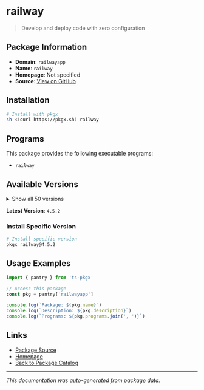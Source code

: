 # railway

> Develop and deploy code with zero configuration

## Package Information

- **Domain**: `railwayapp`
- **Name**: `railway`
- **Homepage**: Not specified
- **Source**: [View on GitHub](https://github.com/pkgxdev/pantry/tree/main/projects/railway.app/package.yml)

## Installation

```bash
# Install with pkgx
sh <(curl https://pkgx.sh) railway
```

## Programs

This package provides the following executable programs:

- `railway`

## Available Versions

<details>
<summary>Show all 50 versions</summary>

- `4.5.2`, `4.5.1`, `4.5.0`, `4.4.1`, `4.4.0`
- `4.3.0`, `4.2.0`, `4.1.0`, `4.0.1`, `4.0.0`
- `3.23.0`, `3.22.2`, `3.22.0`, `3.21.0`, `3.20.2`
- `3.20.1`, `3.20.0`, `3.19.1`, `3.19.0`, `3.18.0`
- `3.17.10`, `3.17.9`, `3.17.8`, `3.17.7`, `3.17.6`
- `3.17.1`, `3.17.0`, `3.15.3`, `3.15.2`, `3.15.1`
- `3.14.1`, `3.14.0`, `3.13.0`, `3.12.2`, `3.12.1`
- `3.12.0`, `3.11.4`, `3.11.2`, `3.11.1`, `3.11.0`
- `3.10.0`, `3.9.3`, `3.9.0`, `3.8.2`, `3.8.1`
- `3.8.0`, `3.7.2`, `3.7.0`, `3.6.0`, `3.5.2`

</details>

**Latest Version**: `4.5.2`

### Install Specific Version

```bash
# Install specific version
pkgx railway@4.5.2
```

## Usage Examples

```typescript
import { pantry } from 'ts-pkgx'

// Access this package
const pkg = pantry['railwayapp']

console.log(`Package: ${pkg.name}`)
console.log(`Description: ${pkg.description}`)
console.log(`Programs: ${pkg.programs.join(', ')}`)
```

## Links

- [Package Source](https://github.com/pkgxdev/pantry/tree/main/projects/railway.app/package.yml)
- [Homepage](#)
- [Back to Package Catalog](../package-catalog.md)

---

*This documentation was auto-generated from package data.*
